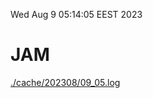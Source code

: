 Wed Aug  9 05:14:05 EEST 2023
# JAM
<a href='./cache/202308/09_05.log'>./cache/202308/09_05.log</a>
